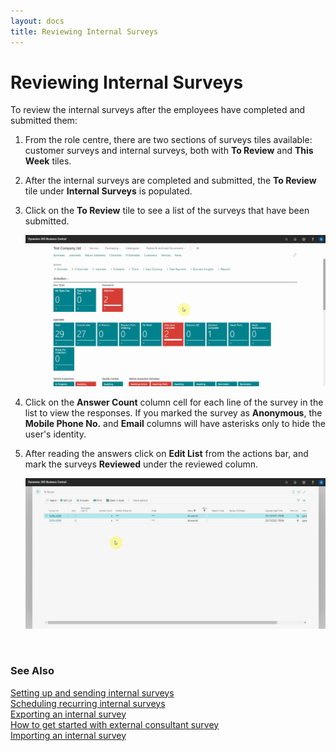 ```yaml
---
layout: docs
title: Reviewing Internal Surveys
---
```


# Reviewing Internal Surveys

To review the internal surveys after the employees have completed and submitted them:
1. From the role centre, there are two sections of surveys tiles available: customer surveys and internal surveys, both with **To Review** and **This Week** tiles.
2. After the internal surveys are completed and submitted, the **To Review** tile under **Internal Surveys** is populated.
3. Click on the **To Review** tile to see a list of the surveys that have been submitted.

   ![](media/garagehive-internal-surveys001.gif)

4. Click on the **Answer Count** column cell for each line of the survey in the list to view the responses. If you marked the survey as **Anonymous**, the **Mobile Phone No.** and **Email** columns will have asterisks only to hide the user's identity.
5. After reading the answers click on **Edit List** from the actions bar, and mark the surveys **Reviewed** under the reviewed column.

   ![](media/garagehive-internal-surveys002.gif)

<br>

### **See Also**

[Setting up and sending internal surveys](garagehive-setting-up-and-sending-internal-surveys.html) \
[Scheduling recurring internal surveys](garagehive-scheduling-recurring-internal-surveys.html) \
[Exporting an internal survey](garagehive-exporting-an-internal-survey.html) \
[How to get started with external consultant survey](garagehive-how-to-get-started-with-external-consultant-survey.html) \
[Importing an internal survey](garagehive-importing-an-internal-survey.html)